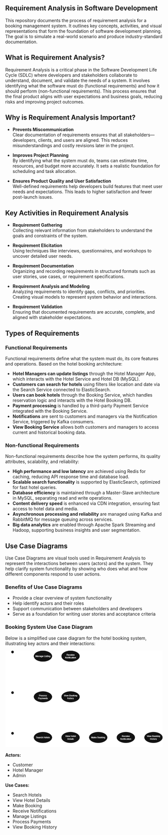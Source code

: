 ## Requirement Analysis in Software Development

This repository documents the process of requirement analysis for a booking management system. It outlines key concepts, activities, and visual representations that form the foundation of software development planning. The goal is to simulate a real-world scenario and produce industry-standard documentation.

## What is Requirement Analysis?

Requirement Analysis is a critical phase in the Software Development Life Cycle (SDLC) where developers and stakeholders collaborate to understand, document, and validate the needs of a system. It involves identifying what the software must do (functional requirements) and how it should perform (non-functional requirements). This process ensures that the final product aligns with user expectations and business goals, reducing risks and improving project outcomes.

## Why is Requirement Analysis Important?

- **Prevents Miscommunication**  
  Clear documentation of requirements ensures that all stakeholders—developers, clients, and users are aligned. This reduces misunderstandings and costly revisions later in the project.

- **Improves Project Planning**  
  By identifying what the system must do, teams can estimate time, resources, and budget more accurately. It sets a realistic foundation for scheduling and task allocation.

- **Ensures Product Quality and User Satisfaction**  
  Well-defined requirements help developers build features that meet user needs and expectations. This leads to higher satisfaction and fewer post-launch issues.

## Key Activities in Requirement Analysis

- **Requirement Gathering**  
  Collecting relevant information from stakeholders to understand the goals and constraints of the system.

- **Requirement Elicitation**  
  Using techniques like interviews, questionnaires, and workshops to uncover detailed user needs.

- **Requirement Documentation**  
  Organizing and recording requirements in structured formats such as user stories, use cases, or requirement specifications.

- **Requirement Analysis and Modeling**  
  Analyzing requirements to identify gaps, conflicts, and priorities. Creating visual models to represent system behavior and interactions.

- **Requirement Validation**  
  Ensuring that documented requirements are accurate, complete, and aligned with stakeholder expectations.

## Types of Requirements

### Functional Requirements

Functional requirements define what the system must do, its core features and operations. Based on the hotel booking architecture:

- **Hotel Managers can update listings** through the Hotel Manager App, which interacts with the Hotel Service and Hotel DB (MySQL).
- **Customers can search for hotels** using filters like location and date via the Search Service connected to ElasticSearch.
- **Users can book hotels** through the Booking Service, which handles reservation logic and interacts with the Hotel Booking DB.
- **Payment processing** is handled by a third-party Payment Service integrated with the Booking Service.
- **Notifications** are sent to customers and managers via the Notification Service, triggered by Kafka consumers.
- **View Booking Service** allows both customers and managers to access current and historical booking data.

### Non-functional Requirements

Non-functional requirements describe how the system performs, its quality attributes, scalability, and reliability:

- **High performance and low latency** are achieved using Redis for caching, reducing API response time and database load.
- **Scalable search functionality** is supported by ElasticSearch, optimized for fast hotel queries.
- **Database efficiency** is maintained through a Master-Slave architecture in MySQL, separating read and write operations.
- **Content delivery speed** is enhanced via CDN integration, ensuring fast access to hotel data and media.
- **Asynchronous processing and reliability** are managed using Kafka and RabbitMQ for message queuing across services.
- **Big data analytics** are enabled through Apache Spark Streaming and Hadoop, supporting business insights and user segmentation.

## Use Case Diagrams

Use Case Diagrams are visual tools used in Requirement Analysis to represent the interactions between users (actors) and the system. They help clarify system functionality by showing who does what and how different components respond to user actions.

### Benefits of Use Case Diagrams

- Provide a clear overview of system functionality
- Help identify actors and their roles
- Support communication between stakeholders and developers
- Serve as a foundation for writing user stories and acceptance criteria

### Booking System Use Case Diagram

Below is a simplified use case diagram for the hotel booking system, illustrating key actors and their interactions:

![Use Case Diagram for Booking System](alx-booking-uc.png)

**Actors:**
- Customer
- Hotel Manager
- Admin

**Use Cases:**
- Search Hotels
- View Hotel Details
- Make Booking
- Receive Notifications
- Manage Listings
- Process Payments
- View Booking History
